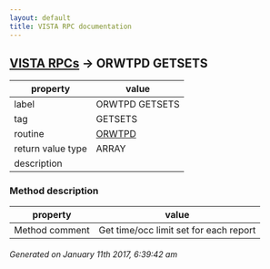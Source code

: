 ```yaml
---
layout: default
title: VISTA RPC documentation
---
```




## [VISTA RPCs](TableOfContent.md) &#8594; ORWTPD GETSETS 

 property | value 
--- | --- 
 label | ORWTPD GETSETS
 tag | GETSETS
 routine | [ORWTPD](http://code.osehra.org/dox/Routine_ORWTPD_source.html)
 return value type | ARRAY
 description | 


### Method description

 property | value 
--- | --- 
 Method comment | Get time/occ limit set for each report




 ###### Generated on January 11th 2017, 6:39:42 am